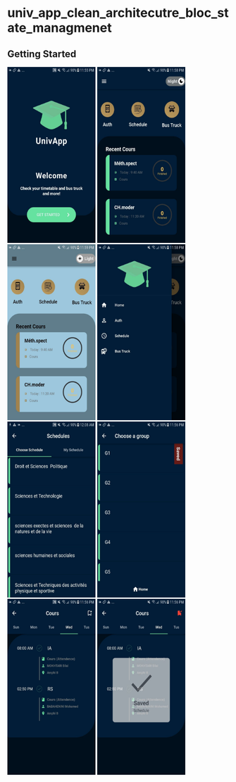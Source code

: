 # univ_app_clean_architecutre_bloc_state_managmenet



## Getting Started

<img src="/screenshots/1.jpg" width="200" height = "400">
<img src="/screenshots/2.jpg" width="200" height = "400">
<img src="/screenshots/3.jpg" width="200" height = "400">
<img src="screenshots/4.jpg" width="200" height = "400">
<img src="screenshots/5.jpg" width="200" height = "400">
<img src="screenshots/6.jpg" width="200" height = "400">
<img src="screenshots/7.jpg" width="200" height = "400">
<img src="screenshots/8.jpg" width="200" height = "400">


